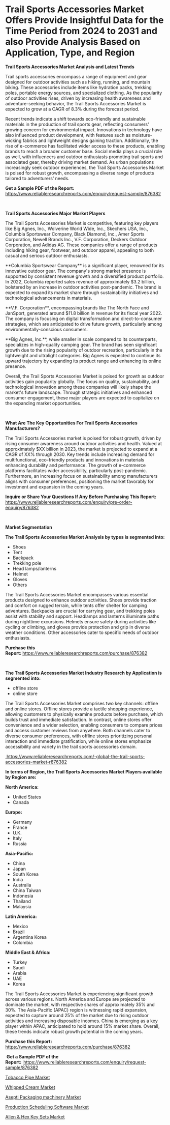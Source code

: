 <p><h1>Trail Sports Accessories Market Offers Provide Insightful Data for the Time Period from 2024 to 2031 and also Provide Analysis Based on Application, Type, and Region</h1></p><p><strong>Trail Sports Accessories Market Analysis and Latest Trends</strong></p>
<p><p>Trail sports accessories encompass a range of equipment and gear designed for outdoor activities such as hiking, running, and mountain biking. These accessories include items like hydration packs, trekking poles, portable energy sources, and specialized clothing. As the popularity of outdoor activities rises, driven by increasing health awareness and adventure-seeking behavior, the Trail Sports Accessories Market is expected to grow at a CAGR of 8.3% during the forecast period. </p><p>Recent trends indicate a shift towards eco-friendly and sustainable materials in the production of trail sports gear, reflecting consumers' growing concern for environmental impact. Innovations in technology have also influenced product development, with features such as moisture-wicking fabrics and lightweight designs gaining traction. Additionally, the rise of e-commerce has facilitated wider access to these products, enabling brands to reach a broader customer base. Social media plays a crucial role as well, with influencers and outdoor enthusiasts promoting trail sports and associated gear, thereby driving market demand. As urban populations increasingly seek outdoor experiences, the Trail Sports Accessories Market is poised for robust growth, encompassing a diverse range of products tailored to adventurers’ needs.</p></p>
<p><strong>Get a Sample PDF of the Report:&nbsp;</strong> <a href="https://www.reliableresearchreports.com/enquiry/request-sample/876382">https://www.reliableresearchreports.com/enquiry/request-sample/876382</a></p>
<p>&nbsp;</p>
<p><strong>Trail Sports Accessories Major Market Players</strong></p>
<p><p>The Trail Sports Accessories Market is competitive, featuring key players like Big Agnes, Inc., Wolverine World Wide, Inc., Skechers USA, Inc., Columbia Sportswear Company, Black Diamond, Inc., Amer Sports Corporation, Newell Brands Inc., V.F. Corporation, Deckers Outdoor Corporation, and Adidas AG. These companies offer a range of products including hiking gear, footwear, and outdoor apparel, appealing to both casual and serious outdoor enthusiasts.</p><p>**Columbia Sportswear Company** is a significant player, renowned for its innovative outdoor gear. The company's strong market presence is supported by consistent revenue growth and a diversified product portfolio. In 2022, Columbia reported sales revenue of approximately $3.2 billion, bolstered by an increase in outdoor activities post-pandemic. The brand is expected to expand its market share through sustainability initiatives and technological advancements in materials.</p><p>**V.F. Corporation**, encompassing brands like The North Face and JanSport, generated around $11.8 billion in revenue for its fiscal year 2022. The company is focusing on digital transformation and direct-to-consumer strategies, which are anticipated to drive future growth, particularly among environmentally-conscious consumers.</p><p>**Big Agnes, Inc.**, while smaller in scale compared to its counterparts, specializes in high-quality camping gear. The brand has seen significant growth due to the rising popularity of outdoor recreation, particularly in the lightweight and ultralight categories. Big Agnes is expected to continue its upward trajectory by expanding its product range and enhancing its online presence.</p><p>Overall, the Trail Sports Accessories Market is poised for growth as outdoor activities gain popularity globally. The focus on quality, sustainability, and technological innovation among these companies will likely shape the market's future landscape. Through strategic initiatives and enhanced consumer engagement, these major players are expected to capitalize on the expanding market opportunities.</p></p>
<p>&nbsp;</p>
<p><strong>What Are The Key Opportunities For Trail Sports Accessories Manufacturers?</strong></p>
<p><p>The Trail Sports Accessories market is poised for robust growth, driven by rising consumer awareness around outdoor activities and health. Valued at approximately $XX billion in 2023, the market is projected to expand at a CAGR of XX% through 2030. Key trends include increasing demand for multifunctional, eco-friendly products and innovations in materials enhancing durability and performance. The growth of e-commerce platforms facilitates wider accessibility, particularly post-pandemic. Furthermore, an increasing focus on sustainability among manufacturers aligns with consumer preferences, positioning the market favorably for investment and expansion in the coming years.</p></p>
<p><strong>Inquire or Share Your Questions If Any Before Purchasing This Report:</strong> <a href="https://www.reliableresearchreports.com/enquiry/pre-order-enquiry/876382">https://www.reliableresearchreports.com/enquiry/pre-order-enquiry/876382</a></p>
<p>&nbsp;</p>
<p><strong>Market Segmentation</strong></p>
<p><strong>The Trail Sports Accessories Market Analysis by types is segmented into:</strong></p>
<p><ul><li>Shoes</li><li>Tent</li><li>Backpack</li><li>Trekking pole</li><li>Head lamps/lanterns</li><li>Helmet</li><li>Gloves</li><li>Others</li></ul></p>
<p><p>The Trail Sports Accessories Market encompasses various essential products designed to enhance outdoor activities. Shoes provide traction and comfort on rugged terrain, while tents offer shelter for camping adventures. Backpacks are crucial for carrying gear, and trekking poles assist with stability and support. Headlamps and lanterns illuminate paths during nighttime excursions. Helmets ensure safety during activities like cycling or climbing, and gloves provide protection and grip in diverse weather conditions. Other accessories cater to specific needs of outdoor enthusiasts.</p></p>
<p><strong>Purchase this Report:&nbsp;</strong><a href="https://www.reliableresearchreports.com/purchase/876382">https://www.reliableresearchreports.com/purchase/876382</a></p>
<p>&nbsp;</p>
<p><strong>The Trail Sports Accessories Market Industry Research by Application is segmented into:</strong></p>
<p><ul><li>offline store</li><li>online store</li></ul></p>
<p><p>The Trail Sports Accessories Market comprises two key channels: offline and online stores. Offline stores provide a tactile shopping experience, allowing customers to physically examine products before purchase, which builds trust and immediate satisfaction. In contrast, online stores offer convenience and a wider selection, enabling consumers to compare prices and access customer reviews from anywhere. Both channels cater to diverse consumer preferences, with offline stores prioritizing personal interaction and immediate gratification, while online stores emphasize accessibility and variety in the trail sports accessories domain.</p></p>
<p><a href="https://www.reliableresearchreports.com/-global-the-trail-sports-accessories-market-r876382">&nbsp;https://www.reliableresearchreports.com/-global-the-trail-sports-accessories-market-r876382</a></p>
<p><strong>In terms of Region, the Trail Sports Accessories Market Players available by Region are:</strong></p>
<p>
    <p> <strong> North America: </strong>
        <ul>
            <li>United States</li>
            <li>Canada</li>
        </ul>
        </p> 
    <p> <strong> Europe: </strong>
        <ul>
            <li>Germany</li>
            <li>France</li>
            <li>U.K.</li>
            <li>Italy</li>
            <li>Russia</li>
        </ul>
        </p> 
    <p> <strong> Asia-Pacific: </strong>
        <ul>
            <li>China</li>
            <li>Japan</li>
            <li>South Korea</li>
            <li>India</li>
            <li>Australia</li>
            <li>China Taiwan</li>
            <li>Indonesia</li>
            <li>Thailand</li>
            <li>Malaysia</li>
        </ul>
        </p> 
    <p> <strong> Latin America: </strong>
        <ul>
            <li>Mexico</li>
            <li>Brazil</li>
            <li>Argentina Korea</li>
            <li>Colombia</li>
        </ul>
        </p> 
    <p> <strong> Middle East & Africa: </strong>
        <ul>
            <li>Turkey</li>
            <li>Saudi</li>
            <li>Arabia</li>
            <li>UAE</li>
            <li>Korea</li>
        </ul>
    </p>
    </p>
<p><p>The Trail Sports Accessories Market is experiencing significant growth across various regions. North America and Europe are projected to dominate the market, with respective shares of approximately 35% and 30%. The Asia-Pacific (APAC) region is witnessing rapid expansion, expected to capture around 25% of the market due to rising outdoor activities and increasing disposable incomes. China is emerging as a key player within APAC, anticipated to hold around 15% market share. Overall, these trends indicate robust growth potential in the coming years.</p></p>
<p><strong>Purchase this Report: </strong><a href="https://www.reliableresearchreports.com/purchase/876382">https://www.reliableresearchreports.com/purchase/876382</a></p>
<p>&nbsp;<strong>Get a Sample PDF of the Report:&nbsp;&nbsp;</strong><a href="https://www.reliableresearchreports.com/enquiry/request-sample/876382">https://www.reliableresearchreports.com/enquiry/request-sample/876382</a></p>
<p><strong></strong></p>
<p><p><a href="https://github.com/lylyparadise/Market-Research-Report-List-5/blob/main/tobacco-pipe-market.md">Tobacco Pipe Market</a></p><p><a href="https://www.linkedin.com/pulse/whipped-cream-market-trends-focusing-insight-forecast-analysis-birnf?trackingId=njPNCSbYSWqcmuT1pzejmg%3D%3D">Whipped Cream Market</a></p><p><a href="https://issuu.com/reportprime-2/docs/asepti-packaging-machinery-market-s_242b91c558b137">Asepti Packaging machinery Market</a></p><p><a href="https://www.linkedin.com/pulse/charting-future-comprehensive-analysis-global-production-cqfdf?trackingId=zwENMvedR6Wzfckwt%2FBkuA%3D%3D">Production Scheduling Software Market</a></p><p><a href="https://issuu.com/reportprime-2/docs/allen-hex-key-sets-market-size-2030_6e5dc0e01400db">Allen & Hex Key Sets Market</a></p></p>